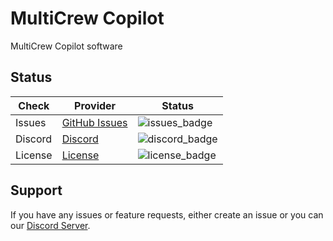 [discord_badge]: https://img.shields.io/discord/440545668168286249
[discord_invite]: https://discord.gg/ThZ47H6
[license_badge]: https://img.shields.io/github/license/multicrew/copilot
[issues_badge]: https://img.shields.io/github/issues/multicrew/copilot

# MultiCrew Copilot

MultiCrew Copilot software

## Status

|      Check      |                            Provider                                                  |              Status             |
|-----------------|--------------------------------------------------------------------------------------|---------------------------------|
| Issues          | [GitHub Issues](https://github.com/MultiCrew/copilot/issues)                         | ![issues_badge]                 |
| Discord		  | [Discord][discord_invite]                  											 | ![discord_badge]            	   |
| License         | [License](https://github.com/hcphoon01/VATSIM-Data-Handler/blob/master/LICENSE)      | ![license_badge]                |

## Support

If you have any issues or feature requests, either create an issue or you can our [Discord Server][discord_invite].
